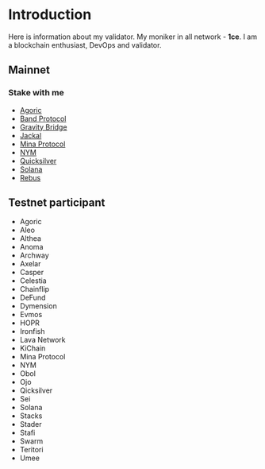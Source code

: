 # Introduction
Here is information about my validator. My moniker in all network - **1ce**. I am a blockchain enthusiast, DevOps and validator.

## Mainnet
### Stake with me
* [Agoric](https://agoric.explorers.guru/validator/agoricvaloper19zqc6h7d3lff204rsr02qzxceea7kule54j0hw)
* [Band Protocol](https://www.cosmoscan.io/validator/bandvaloper1pjhgksl4nhrahxam6l6fg4v8z8r5c68504szuq#reports)
* [Gravity Bridge](https://www.mintscan.io/gravity-bridge/validators/gravityvaloper1xuegmnp2q89nf0y2gt8fwn6c0tghrpnw7px2as)
* [Jackal](https://explorer.stavr.tech/jackal/staking/jklvaloper1vrcyummz0zvc0s53rzaxkr7x6ra3ekfqke50g4)
* [Mina Protocol](https://minascan.io/mainnet/validator/B62qpwXadr3bwPsV5M7NSTZUGRaED3FPy4Ju517PqTZWWfjS8h2dy9K/delegationsv)
* [NYM](https://mixnet.explorers.guru/mixnode/BVDVtmNbZRgPKU81uBkrgfj5TnhtZqQcPAwxD48jcfMd)
* [Quicksilver](https://quicksilver.explorers.guru/validator/quickvaloper1y262p2k5xm5u48z029g53dp7nas488ddur279j)
* [Solana](https://www.validators.app/validators/Cr3NTaeoAVcT2qJsXxyx3V3XraVWD7Mje3TGzvK9xwsq?locale=en&network=mainnet&order=&refresh=)
* [Rebus](https://rebus.explorers.guru/validator/rebusvaloper1gxshuvvrspyntrstxj4afhs4sh44jr84e5drvc)


## Testnet participant
* Agoric
* Aleo
* Althea
* Anoma
* Archway
* Axelar
* Casper
* Celestia
* Chainflip
* DeFund
* Dymension
* Evmos
* HOPR
* Ironfish
* Lava Network
* KiChain
* Mina Protocol
* NYM
* Obol
* Ojo
* Qicksilver
* Sei
* Solana
* Stacks
* Stader
* Stafi
* Swarm
* Teritori
* Umee
